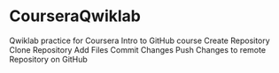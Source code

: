 # CourseraQwiklab
Qwiklab practice for Coursera Intro to GitHub course
Create Repository
Clone Repository
Add Files
Commit Changes
Push Changes to remote Repository on GitHub
